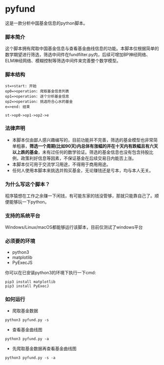 ﻿# pyfund
这是一款分析中国基金信息的python脚本。

### **脚本简介**
这个脚本拥有爬取中国基金信息与查看基金曲线信息的功能。本脚本仅根据简单的数学期望进行筛选，筛选中间件在fundfilter.py内，后续可增加BP神经网络、ELM神经网络、模糊控制等筛选中间件来完善整个数学模型。


### **脚本结构**
```flow
st=>start: 开始
op0=>operation: 爬取基金信息列表
op1=>operation: 逐个分析基金信息
op2=>operation: 挑选符合心水的基金
e=>end: 结束

st->op0->op1->op2->e
```

### **法律声明**
* 本脚本仅由鄙人感兴趣编写的，目前功能并不完善，筛选的基金模型也非常简单粗暴，**筛选一个周期(比如90天)内总体有涨幅的并在十天内有跌幅且有六天以上跌的基金**，未有过任何的数学验证。筛选的基金信息也没有包含持股比例，政策利好信息等因素，不保证基金在后续交易日内能否上涨。
* 本脚本仅可用于交流学习用途，不得用于商用用途。
* 任何人使用本脚本来挑选并购买基金，无论赚钱还是亏本，均与本人无关。


### **为什么写这个脚本？**
程序猿想在工作之余赚一下闲钱，有可能东家的钱没管够，那就只能靠自己了。顺便能够玩一下python。

### **支持的系统平台**
Windows/Linux/macOS都能够运行该脚本，目前仅测试了windows平台

### **必须要的环境**
* python3
* matplotlib
* PyExecJS

你可以在已安装python3的环境下执行一下cmd:
```
pip3 install matplotlib
pip3 install PyExecJ
```

### **如何运行**
* 爬取基金数据
```
python3 pyfund.py -s
```

* 查看基金曲线图
```
python3 pyfund.py -a
```

* 先爬取基金数据再查看基金曲线图
```
python3 pyfund.py -s -a
```

